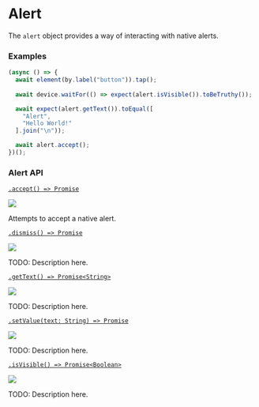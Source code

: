 # Alert

The `alert` object provides a way of interacting with native alerts.

### Examples

```javascript
(async () => {
  await element(by.label("button")).tap();
  
  await device.waitFor(() => expect(alert.isVisible()).toBeTruthy());

  await expect(alert.getText()).toEqual([
    "Alert",
    "Hello World!"
  ].join("\n"));

  await alert.accept();
})();
```

### Alert API

[```.accept() => Promise```](./alert/accept.md)

<img src="https://img.shields.io/badge/Platform-All-blue.svg" />

Attempts to accept a native alert.

[```.dismiss() => Promise```](./alert/dismiss.md)

<img src="https://img.shields.io/badge/Platform-All-blue.svg" />

TODO: Description here.

[```.getText() => Promise<String>```](./alert/getText.md)

<img src="https://img.shields.io/badge/Platform-All-blue.svg" />

TODO: Description here.

[```.setValue(text: String) => Promise```](./alert/setValue.md)

<img src="https://img.shields.io/badge/Platform-iOS-blue.svg" />

TODO: Description here.

[```.isVisible() => Promise<Boolean>```](./alert/isVisible.md)

<img src="https://img.shields.io/badge/Platform-~All-blue.svg" />

TODO: Description here.